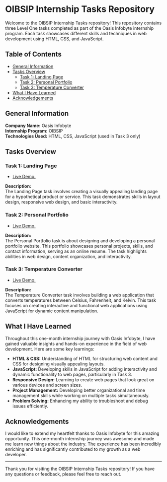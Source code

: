# OIBSIP Internship Tasks Repository

Welcome to the OIBSIP Internship Tasks repository! This repository contains three Level One tasks completed as part of the Oasis Infobyte internship program. Each task showcases different skills and techniques in web development using HTML, CSS, and JavaScript.

## Table of Contents

- [General Information](#general-information)
- [Tasks Overview](#tasks-overview)
  - [Task 1: Landing Page](#task-1-landing-page)
  - [Task 2: Personal Portfolio](#task-2-personal-portfolio)
  - [Task 3: Temperature Converter](#task-3-temperature-converter)
- [What I Have Learned](#what-i-have-learned)
- [Acknowledgements](#acknowledgements)

## General Information

**Company Name:** Oasis Infobyte  
**Internship Program:** OIBSIP  
**Technologies Used:** HTML, CSS, JavaScript (used in Task 3 only)

## Tasks Overview

### Task 1: Landing Page

- [Live Demo.](https://oibsip-task01-landing-page.netlify.app/)

**Description:**  
The Landing Page task involves creating a visually appealing landing page for a hypothetical product or service. This task demonstrates skills in layout design, responsive web design, and basic interactivity.

### Task 2: Personal Portfolio

- [Live Demo.](https://oibsip-task02-personal-portfolio.netlify.app/)

**Description:**  
The Personal Portfolio task is about designing and developing a personal portfolio website. This portfolio showcases personal projects, skills, and contact information, serving as an online resume. The task highlights abilities in web design, content organization, and interactivity.

### Task 3: Temperature Converter

- [Live Demo.](https://oibsip-task03-temperature-converter.netlify.app/)

**Description:**  
The Temperature Converter task involves building a web application that converts temperatures between Celsius, Fahrenheit, and Kelvin. This task focuses on creating interactive and functional web applications using JavaScript for dynamic content manipulation.

## What I Have Learned

Throughout this one-month internship journey with Oasis Infobyte, I have gained valuable insights and hands-on experience in the field of web development. Here are some key learnings:

- **HTML & CSS:** Understanding of HTML for structuring web content and CSS for designing visually appealing layouts.
- **JavaScript:** Developing skills in JavaScript for adding interactivity and dynamic functionality to web pages, particularly in Task 3.
- **Responsive Design:** Learning to create web pages that look great on various devices and screen sizes.
- **Project Management:** Developing better organizational and time management skills while working on multiple tasks simultaneously.
- **Problem Solving:** Enhancing my ability to troubleshoot and debug issues efficiently.

## Acknowledgements

I would like to extend my heartfelt thanks to Oasis Infobyte for this amazing opportunity. This one-month internship journey was awesome and made me learn new things about the industry. The experience has been incredibly enriching and has significantly contributed to my growth as a web developer.

---

Thank you for visiting the OIBSIP Internship Tasks repository! If you have any questions or feedback, please feel free to reach out.
